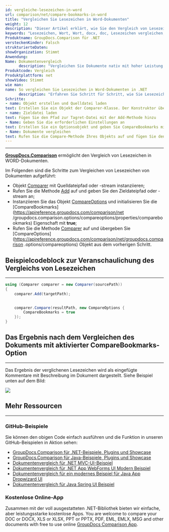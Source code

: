 ```yaml
---
id: vergleiche-lesezeichen-in-word
url: comparison/net/compare-bookmarks-in-word
title: "Vergleichen Sie Lesezeichen in Word-Dokumenten"
weight: 12
description: "Dieser Artikel erklärt, wie Sie den Vergleich von Lesezeichen für das Word-Format in GroupDocs.Comparison für .NET aktivieren."
keywords: "Lesezeichen, Wort, Wort, docx, doc, Lesezeichen vergleichen, Wortlesezeichen, CompareBookmarks, Lesezeichenvergleich"
Produktname: GroupDocs.Comparison für .NET
versteckenKinder: Falsch
strukturierteDaten:
showOrganization: Stimmt
Anwendung:
Name: Dokumentenvergleich
      description: "Vergleichen Sie Dokumente nativ mit hoher Leistung unter Verwendung der C#-Sprache und GroupDocs.Comparison für .NET"
Produktcode: Vergleich
Produktplattform: net
showVideo: Stimmt
wie man:
name: So vergleichen Sie Lesezeichen in Word-Dokumenten in .NET
      description: "Erfahren Sie Schritt für Schritt, wie Sie Lesezeichen in Word-Dokumenten in .NET vergleichen"
Schritte:
- name: Objekt erstellen und Quelldatei laden
text: Erstellen Sie ein Objekt der Comparer-Klasse. Der Konstruktor übernimmt den Pfadparameter der Quelldatei. Sie können je nach Ihren Anforderungen einen absoluten oder relativen Dateipfad angeben.
- name: Zieldatei laden
text: Fügen Sie den Pfad zur Tagret-Datei mit der Add-Methode hinzu
- Name: Geben Sie die erforderlichen Einstellungen an
text: Erstellen Sie ein Optionsobjekt und geben Sie CompareBookmarks mit dem Wert true an.
- Name: Dokumente vergleichen
text: Rufen Sie die Compare-Methode Ihres Objekts auf und fügen Sie den resultierenden Dateipfadparameter und das Optionsobjekt ein.
---
```


***

**[GroupDocs.Comparison](https://products.groupdocs.com/comparison/net)** ermöglicht den Vergleich von Lesezeichen in WORD-Dokumenten.

Im Folgenden sind die Schritte zum Vergleichen von Lesezeichen von Dokumenten aufgeführt:

* Objekt [Comparer](https://apireference.groupdocs.com/comparison/net/groupdocs.comparison/comparer) mit Quelldateipfad oder -stream instanziieren;
* Rufen Sie die Methode [Add](https://apireference.groupdocs.com/comparison/net/groupdocs.comparison/comparer/methods/add/index) auf und geben Sie den Zieldateipfad oder -stream an;
* Instanziieren Sie das Objekt [CompareOptions](https://apireference.groupdocs.com/comparison/net/groupdocs.comparison.options/compareoptions) und initialisieren Sie die [CompareBookmarks](https://apireference.groupdocs.com/comparison/net /groupdocs.comparison.options/compareoptions/properties/comparebookmarks) Eigenschaft mit **true**;
* Rufen Sie die Methode [Comparer](https://apireference.groupdocs.com/comparison/net/groupdocs.comparison/comparer) auf und übergeben Sie [CompareOptions](https://apireference.groupdocs.com/comparison/net/groupdocs.comparison .options/compareoptions) Objekt aus dem vorherigen Schritt.

## Beispielcodeblock zur Veranschaulichung des Vergleichs von Lesezeichen

---

```csharp
using (Comparer comparer = new Comparer(sourcePath))
{
    comparer.Add(targetPath);
     

    comparer.Compare(resultPath, new CompareOptions {
        CompareBookmarks = true
    });
}
```

## Das Ergebnis nach dem Vergleichen des Dokuments mit aktivierter CompareBookmarks-Option

---

Das Ergebnis der verglichenen Lesezeichen wird als eingefügte Kommentare mit Beschreibung im Dokument dargestellt. Siehe Beispiel unten auf dem Bild:

![](/comparison/net/images/compared-bookmarks.png)

## Mehr Ressourcen

---

### GitHub-Beispiele
Sie können den obigen Code einfach ausführen und die Funktion in unseren GitHub-Beispielen in Aktion sehen:
* [GroupDocs.Comparison für .NET-Beispiele, Plugins und Showcase](https://github.com/groupdocs-comparison/GroupDocs.Comparison-for-.NET)
* [GroupDocs.Comparison für Java-Beispiele, Plugins und Showcase](https://github.com/groupdocs-comparison/GroupDocs.Comparison-for-Java)
* [Dokumentenvergleich für .NET MVC-UI-Beispiel](https://github.com/groupdocs-comparison/GroupDocs.Comparison-for-.NET-MVC)
* [Dokumentenvergleich für .NET App WebForms UI Modern Beispiel](https://github.com/groupdocs-comparison/GroupDocs.Comparison-for-.NET-WebForms)
* [Dokumentenvergleich für ein modernes Beispiel für Java App Dropwizard UI](https://github.com/groupdocs-comparison/GroupDocs.Comparison-for-Java-Dropwizard)
* [Dokumentenvergleich für Java Spring UI Beispiel](https://github.com/groupdocs-comparison/GroupDocs.Comparison-for-Java-Spring)
    

### Kostenlose Online-App
Zusammen mit der voll ausgestatteten .NET-Bibliothek bieten wir einfache, aber leistungsstarke kostenlose Apps.
You are welcome to compare your DOC or DOCX, XLS or XLSX, PPT or PPTX, PDF, EML, EMLX, MSG and other documents with free to use online [GroupDocs Comparison App](https://products.groupdocs.app/comparison).
